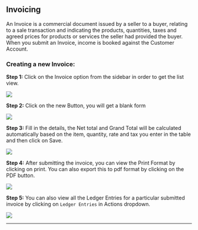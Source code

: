 <!-- add-next-prev-links -->
## Invoicing

An Invoice is a commercial document issued by a seller to a buyer, relating to a sale transaction and indicating the products, quantities, taxes and agreed prices for products or services the seller had provided the buyer. When you submit an Invoice, income is booked against the Customer Account.

### Creating a new Invoice:

**Step 1:** Click on the Invoice option from the sidebar in order to get the list view.

<img  src="/accounting/assets/img/invoicelist.png"
      class="screenshot"
/>

**Step 2:** Click on the new Button, you will get a blank form

<img  src="/accounting/assets/img/invoiceform.png"
      class="screenshot"
/>

**Step 3:** Fill in the details, the Net total and Grand Total will be calculated automatically based on the item, quantity, rate and tax you enter in the table and then click on Save.

<img  src="/accounting/assets/img/newinvoice.png"
      class="screenshot"
/>

**Step 4:** After submitting the invoice, you can view the Print Format by clicking on print. You can also export this to pdf format by clicking on the PDF button.

<img  src="/accounting/assets/img/printinvoice.png"
      class="screenshot"
/>

**Step 5:** You can also view all the Ledger Entries for a particular submitted invoice by clicking on `Ledger Entries` in Actions dropdown.

<img  src="/accounting/assets/img/invoiceledger.png"
      class="screenshot"
/>

---
